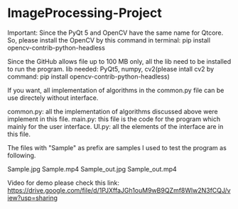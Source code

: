 # ImageProcessing-Project

Important: Since the PyQt 5 and OpenCV have the same name for Qtcore. So, please install the OpenCV by this command in terminal: pip install opencv-contrib-python-headless

Since the GitHub allows file up to 100 MB only, all the lib need to be installed to run the program.
lib needed: PyQt5, numpy, cv2(please intall cv2 by command: pip install opencv-contrib-python-headless)

If you want, all implementation of algorithms in the common.py file can be use directely without interface.

common.py: all the implementation of algorithms discussed above were implement in this file. 
main.py: this file is the code for the program which mainly for the user interface.
UI.py: all the elements of the interface are in this file.



The files with "Sample" as prefix are samples I used to test the program as following.

Sample.jpg
Sample.mp4
Sample_out.jpg
Sample_out.mp4

Video for demo please check this link: https://drive.google.com/file/d/1PJXffaJGh1ouM9wB9QZmf8Wlw2N3fCQJ/view?usp=sharing



